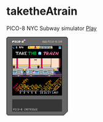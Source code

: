 # taketheAtrain
PICO-8 NYC Subway simulator
[Play](https://www.lexaloffle.com/bbs/?pid=173536)

![subway.p8.png](subway.p8.png)
